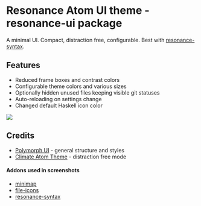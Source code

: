 # Resonance Atom UI theme - resonance-ui package

A minimal UI.
Compact, distraction free, configurable.
Best with [resonance-syntax](https://github.com/dktn/resonance-syntax).

## Features

* Reduced frame boxes and contrast colors
* Configurable theme colors and various sizes
* Optionally hidden unused files keeping visible git statuses
* Auto-reloading on settings change
* Changed default Haskell icon color

![](https://raw.githubusercontent.com/dktn/resonance-ui/master/resonance-theme.png)

## Credits

* [Polymorph UI](https://atom.io/themes/polymorph-ui) - general structure and styles
* [Climate Atom Theme](https://atom.io/themes/climate-ui) - distraction free mode

#### Addons used in screenshots
* [minimap](https://atom.io/packages/minimap)
* [file-icons](https://atom.io/packages/file-icons)
* [resonance-syntax](https://github.com/dktn/resonance-syntax)
